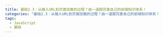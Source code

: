 ```yaml
---
title: 基础2.3：从输入URL到页面加载的过程？由一道题完善自己的前端知识体系！
categories: "基础2.3：从输入URL到页面加载的过程？由一道题完善自己的前端知识体系！"
tags:
  - JavaScript
  - 基础
---
```

